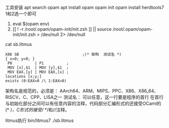 工具安装
  apt search opam
  apt install opam
  opam init
  opam install herdtools7
  1和2选一个即可
  1. eval $(opam env)
  2. [[ ! -r /root/.opam/opam-init/init.zsh ]] || source /root/.opam/opam-init/init.zsh  > /dev/null 2> /dev/null

cat sb.litmus
```code
X86 SB                            ;(* 架构  测试名 *)
{ x=0; y=0; }
 P0          | P1          ;
 MOV [x],$1  | MOV [y],$1  ;
 MOV EAX,[y] | MOV EAX,[x] ;
locations [x;y;]
exists (0:EAX=0 /\ 1:EAX=0)
```

架构名是规范的，必须是：
  AArch64、ARM、MIPS、PPC、X86、X86_64、RISCV、C、CPP、LISA之一
测试名：
  可以任意，这一行要是程序的首行
在首行与初始化部分之间可以有任意内容的注释，代码部分汇编形式的还接受OCaml的(* *)，C形式的接受/* */和//注释。


litmus执行
bin/litmus7 ./sb.litmus

